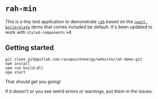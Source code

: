 # `rah-min`

This is a tiny test application to demonstrate [`rah`](https://github.com/nels-o/rah) based on the [`react-boilerplate`](https://github.com/react-boilerplate/react-boilerplate) demo that comes included be default. It's been updated to work with `styled-components` v4.

## Getting started

```
git clone git@gitlab.com:racepointenergy/website/rah-demo.git
npm install
npm run build:dll
npm start
```

That should get you going!

If it doesn't or you see weird errors or warnings, put them in the issues.
